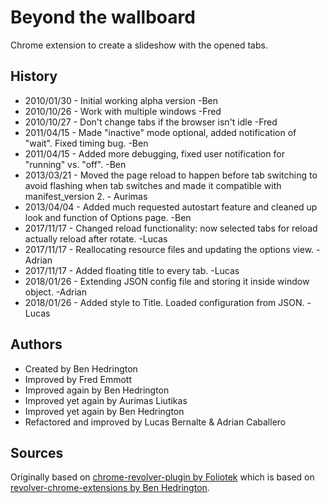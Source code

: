# Beyond the wallboard
Chrome extension to create a slideshow with the opened tabs.

## History

- 2010/01/30 - Initial working alpha version -Ben
- 2010/10/26 - Work with multiple windows -Fred
- 2010/10/27 - Don't change tabs if the browser isn't idle -Fred
- 2011/04/15 - Made "inactive" mode optional, added notification of "wait". Fixed timing bug. -Ben
- 2011/04/15 - Added more debugging, fixed user notification for "running" vs. "off". -Ben
- 2013/03/21 - Moved the page reload to happen before tab switching to avoid flashing when tab switches and made it compatible with manifest_version 2. - Aurimas
- 2013/04/04 - Added much requested autostart feature and cleaned up look and function of Options page. -Ben
- 2017/11/17 - Changed reload functionality: now selected tabs for reload actually reload after rotate. -Lucas
- 2017/11/17 - Reallocating resource files and updating the options view. -Adrian
- 2017/11/17 - Added floating title to every tab. -Lucas
- 2018/01/26 - Extending JSON config file and storing it inside window object. -Adrian
- 2018/01/26 - Added style to Title. Loaded configuration from JSON. -Lucas

## Authors

- Created by Ben Hedrington
- Improved by Fred Emmott
- Improved again by Ben Hedrington
- Improved yet again by Aurimas Liutikas
- Improved yet again by Ben Hedrington
- Refactored and improved by Lucas Bernalte & Adrian Caballero

## Sources
Originally based on [chrome-revolver-plugin by Foliotek](https://github.com/Foliotek/chrome-revolver-plugin) which is based on [revolver-chrome-extensions by Ben Hedrington](https://code.google.com/archive/p/revolver-chrome-extensions/).
